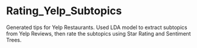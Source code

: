 # Rating_Yelp_Subtopics
Generated tips for Yelp Restaurants.  Used LDA model to extract subtopics from Yelp Reviews, then rate the subtopics using Star Rating and Sentiment Trees. 
